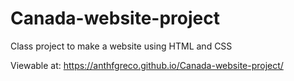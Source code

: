 # Canada-website-project
Class project to make a website using HTML and CSS

Viewable at: https://anthfgreco.github.io/Canada-website-project/
